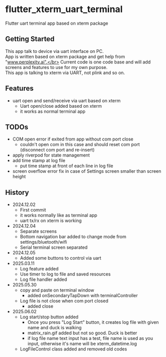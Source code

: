 # flutter_xterm_uart_terminal

Flutter uart terminal app based on xterm package

## Getting Started

This app talk to device via uart interface on PC.</br>
App is written based on xterm package and get help from "www.perplexity.ai".</br>
Current code is one code base and will add screens and features to use for my own purpose.</br>
This app is talking to xterm via UART, not plink and so on.</br>


## Features

- uart open and send/receive via uart based on xterm
  - Uart open/close added based on xterm
  - it works as normal terminal app

## TODOs

- COM open error if exited from app without com port close
  - couldn't open com in this case and should reset com port (disconnect com port and re-insert)
- apply riverpod for state management
- add time stamp at log file
  - put time stamp at front of each line in log file
- screen overflow error fix in case of Settings screen smaller than screen height

## History

- 2024.12.02
  - First commit
  - it works normally like as terminal app
  - uart tx/rx on xterm is working
- 2024.12.04
  - Separate screens
  - Bottom navigation bar added to change mode from settings/bluetooth/wifi
  - Serial terminal screen separated
- 2024.12.05
  - Added some buttons to control via uart
- 2025.03.11
  - Log feature added
  - Use timer to log to file and saved resources
  - Log file handler added
- 2025.05.30
  - copy and paste on terminal window
    - added onSecondaryTapDown with terminalController
  - Log file is not close when com port closed
    - added close 
- 2025.06.02
  - Log start/stop button added
    - Once you press "Log Start" button, it creates log file with given name and duck is walking
    - matrix_rain.gif added but not so good. Duck is better
    - if log file name text input has a test, file name is used as you input, otherwise it's name will be xterm_datetime.log
  - LogFileControl class added and removed old codes
